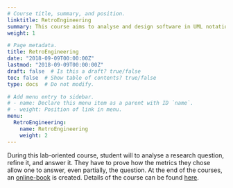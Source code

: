 ```yaml
---
# Course title, summary, and position.
linktitle: RetroEngineering
summary: This course aims to analyse and design software in UML notation. Students have to learn and apply use-cases, sequence and class diagrams I helped to supervise and follow around 60 students during 11 weeks during lab sessions. I took part in the graduation process and support students during the whole lab-project.
weight: 1

# Page metadata.
title: RetroEngineering 
date: "2018-09-09T00:00:00Z"
lastmod: "2018-09-09T00:00:00Z"
draft: false  # Is this a draft? true/false
toc: false  # Show table of contents? true/false
type: docs  # Do not modify.

# Add menu entry to sidebar.
# - name: Declare this menu item as a parent with ID `name`.
# - weight: Position of link in menu.
menu:
  RetroEngineering:
    name: RetroEngineering
    weight: 2
---
```


During this lab-oriented course, student will to analyse a research question, refine it, and answer it.
They have to prove how the metrics they chose allow one to answer, even partially, the question.
At the end of the courses, an [online-book](https://uca-students-on-software-mainten.gitbook.io/project/) is created.
Details of the course can be found [here](http://mireilleblayfornarino.i3s.unice.fr/doku.php?id=teaching:reverse:2018:start).
